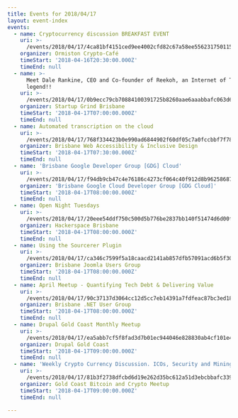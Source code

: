```yaml
---
title: Events for 2018/04/17
layout: event-index
events:
  - name: Cryptocurrency discussion BREAKFAST EVENT
    uri: >-
      /events/2018/04/17/4ca81bf4151ced9ee4002cfd82c67a58ee5562317501158ce1b10355f1432a38
    organizer: Ormiston Crypto-Café
    timeStart: '2018-04-16T20:30:00.000Z'
    timeEnd: null
  - name: >-
      Meet Dale Rankine, CEO and Co-founder of Reekoh, an Internet of Things
      legend!!
    uri: >-
      /events/2018/04/17/0b9ecc79cb70884100391725b8260aae6aaabbafc063d69c5b84f9cc56b161a2
    organizer: Startup Grind Brisbane
    timeStart: '2018-04-17T07:00:00.000Z'
    timeEnd: null
  - name: Automated transcription on the cloud
    uri: >-
      /events/2018/04/17/768f334423b0e990ad6844902f60df05c7a0fccbbf7f78feccfef20296c0ac07
    organizer: Brisbane Web Accessibility & Inclusive Design
    timeStart: '2018-04-17T07:30:00.000Z'
    timeEnd: null
  - name: 'Brisbane Google Developer Group [GDG] Cloud'
    uri: >-
      /events/2018/04/17/f94db9cb47c4e76186c4273cf064c40f912d8b96258687f9ab5027c79674aa9b
    organizer: 'Brisbane Google Cloud Developer Group [GDG Cloud]'
    timeStart: '2018-04-17T08:00:00.000Z'
    timeEnd: null
  - name: Open Night Tuesdays
    uri: >-
      /events/2018/04/17/20eee54ddf750c500d5b776be2837bb140f51474d6d00fd33a63de720133b5ee
    organizer: Hackerspace Brisbane
    timeStart: '2018-04-17T08:00:00.000Z'
    timeEnd: null
  - name: Using the Sourcerer Plugin
    uri: >-
      /events/2018/04/17/ca346c7599f5a18caacd2141ab857dfb57091acd6b5f30b3dd63b18a03f5922d
    organizer: Brisbane Joomla Users Group
    timeStart: '2018-04-17T08:00:00.000Z'
    timeEnd: null
  - name: April Meetup - Quantifying Tech Debt & Delivering Value
    uri: >-
      /events/2018/04/17/90c37137d3064cc12d5cc7eb14391a7fdfeac87bc3ed1801c96f874cd636837b
    organizer: Brisbane .NET User Group
    timeStart: '2018-04-17T08:00:00.000Z'
    timeEnd: null
  - name: Drupal Gold Coast Monthly Meetup
    uri: >-
      /events/2018/04/17/ea5abb7cf5f8fad3d7b01ec944046e828830ab4cf101e4abcf8ba712e6a86aa4
    organizer: Drupal Gold Coast
    timeStart: '2018-04-17T09:00:00.000Z'
    timeEnd: null
  - name: 'Weekly Crypto Currency Discussion. ICOs, Security and Mining and more'
    uri: >-
      /events/2018/04/17/81b3f2738dfcbd6d19e262d35bc612a51d3ebcbbafc339c2c5e022a622a864a2
    organizer: Gold Coast Bitcoin and Crypto Meetup
    timeStart: '2018-04-17T09:00:00.000Z'
    timeEnd: null

---
```


